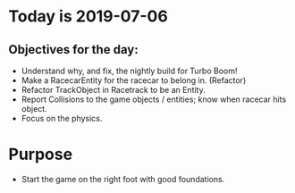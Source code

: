 # Today is 2019-07-06

## Objectives for the day:

- Understand why, and fix, the nightly build for Turbo Boom!
- Make a RacecarEntity for the racecar to belong in. (Refactor)
- Refactor TrackObject in Racetrack to be an Entity.
- Report Collisions to the game objects / entities; know when racecar hits object.
- Focus on the physics.

# Purpose

- Start the game on the right foot with good foundations.
